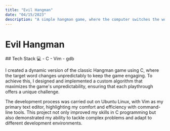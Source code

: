 ```yaml
---
title: "Evil Hangman"
date: "04/15/2023"
description: "A simple hangman game, where the computer switches the works behind the scence depending on how many"
---
```

<h1 class="blog-titles">Evil Hangman</h1>
## Tech Stack 💻
    - C
    - Vim
    - gdb


I created a dynamic version of the classic Hangman game using C, where the target word changes unpredictably to keep the game engaging. To achieve this, I designed and implemented a custom algorithm that maximizes the game's unpredictability, ensuring that each playthrough offers a unique challenge.

The development process was carried out on Ubuntu Linux, with Vim as my primary text editor, highlighting my comfort and efficiency with command-line tools. This project not only improved my skills in C programming but also demonstrated my ability to tackle complex problems and adapt to different development environments.